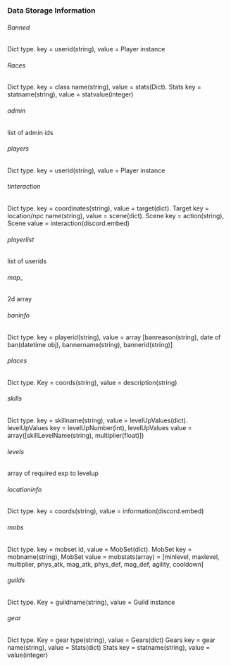 ### Data Storage Information
###### Banned 
Dict type. 
key = userid(string), value = Player instance

###### Races
Dict type. 
key = class name(string), value = stats(Dict). 
Stats key = statname(string), value = statvalue(integer)

###### admin
list of admin ids

###### players
Dict type. 
key = userid(string), value = Player instance

###### tinteraction
Dict type. 
key = coordinates(string), value = target(dict). 
Target key = location/npc name(string), value = scene(dict). 
Scene key = action(string), Scene value = interaction(discord.embed)

###### playerlist
list of userids

###### map_
2d array

###### baninfo
Dict type. 
key = playerid(string), value = array [banreason(string), date of ban(datetime obj), bannername(string), bannerid(string)]

###### places
Dict type. Key = coords(string), value = description(string)

###### skills
Dict type. 
key = skillname(string), value = levelUpValues(dict). 
levelUpValues key = levelUpNumber(int), levelUpValues value = array([skillLevelName(string), multiplier(float)])

###### levels
array of required exp to levelup

###### locationinfo
Dict type. 
key = coords(string), value = information(discord.embed)

###### mobs
Dict type. key = mobset id, value = MobSet(dict). 
MobSet key = mobname(string), MobSet value = mobstats(array) = [minlevel, maxlevel, multiplier, phys_atk, mag_atk, phys_def, mag_def, agility, cooldown]

###### guilds
Dict type.
Key = guildname(string), value = Guild instance

###### gear
Dict type.
Key = gear type(string), value = Gears(dict)
Gears key = gear name(string), value = Stats(dict)
Stats key = statname(string), value = value(integer)
